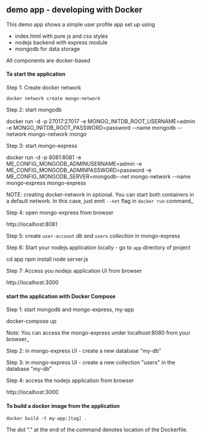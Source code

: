 ## demo app - developing with Docker

This demo app shows a simple user profile app set up using 
- index.html with pure js and css styles
- nodejs backend with express module
- mongodb for data storage

All components are docker-based

#### To start the application

Step 1: Create docker network

    docker network create mongo-network 

Step 2: start mongodb 

docker run -d -p 27017:27017 -e MONGO_INITDB_ROOT_USERNAME=admin -e MONGO_INITDB_ROOT_PASSWORD=password --name mongodb --network mongo-network mongo  

Step 3: start mongo-express
    
docker run -d -p 8081:8081 -e ME_CONFIG_MONGODB_ADMINUSERNAME=admin -e ME_CONFIG_MONGODB_ADMINPASSWORD=password -e ME_CONFIG_MONGODB_SERVER=mongodb--net mongo-network --name mongo-express   mongo-express

NOTE: creating docker-network in optional. You can start both containers in a default network. In this case, just emit `--net` flag in `docker run` command_

Step 4: open mongo-express from browser

http://localhost:8081

Step 5: create `user-account` _db_ and `users` _collection_ in mongo-express

Step 6: Start your nodejs application locally - go to `app` directory of project 

cd app
npm install 
node server.js
    
Step 7: Access you nodejs application UI from browser

http://localhost:3000

#### start the application with Docker Compose

Step 1: start mongodb and mongo-express, my-app

docker-compose up
    
Note: You can access the mongo-express under localhost:8080 from your browser_
    
Step 2: in mongo-express UI - create a new database "my-db"

Step 3: in mongo-express UI - create a new collection "users" in the database "my-db"       

Step 4: access the nodejs application from browser 

http://localhost:3000

#### To build a docker image from the application

    docker build -t my-app:[tag] .       
    
The dot "." at the end of the command denotes location of the Dockerfile.
